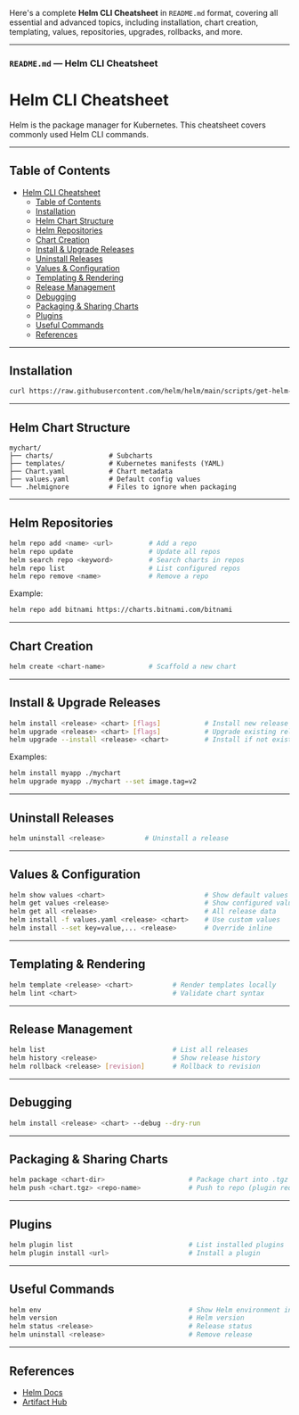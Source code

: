 Here's a complete **Helm CLI Cheatsheet** in `README.md` format, covering all essential and advanced topics, including installation, chart creation, templating, values, repositories, upgrades, rollbacks, and more.

---

### `README.md` — **Helm CLI Cheatsheet**


# Helm CLI Cheatsheet

Helm is the package manager for Kubernetes. This cheatsheet covers commonly used Helm CLI commands.

---

## Table of Contents

- [Helm CLI Cheatsheet](#helm-cli-cheatsheet)
  - [Table of Contents](#table-of-contents)
  - [Installation](#installation)
  - [Helm Chart Structure](#helm-chart-structure)
  - [Helm Repositories](#helm-repositories)
  - [Chart Creation](#chart-creation)
  - [Install \& Upgrade Releases](#install--upgrade-releases)
  - [Uninstall Releases](#uninstall-releases)
  - [Values \& Configuration](#values--configuration)
  - [Templating \& Rendering](#templating--rendering)
  - [Release Management](#release-management)
  - [Debugging](#debugging)
  - [Packaging \& Sharing Charts](#packaging--sharing-charts)
  - [Plugins](#plugins)
  - [Useful Commands](#useful-commands)
  - [References](#references)

---

## Installation

```bash
curl https://raw.githubusercontent.com/helm/helm/main/scripts/get-helm-3 | bash
```

---

## Helm Chart Structure

```
mychart/
├── charts/              # Subcharts
├── templates/           # Kubernetes manifests (YAML)
├── Chart.yaml           # Chart metadata
├── values.yaml          # Default config values
└── .helmignore          # Files to ignore when packaging
```

---

## Helm Repositories

```bash
helm repo add <name> <url>         # Add a repo
helm repo update                   # Update all repos
helm search repo <keyword>         # Search charts in repos
helm repo list                     # List configured repos
helm repo remove <name>            # Remove a repo
```

Example:

```bash
helm repo add bitnami https://charts.bitnami.com/bitnami
```

---

## Chart Creation

```bash
helm create <chart-name>           # Scaffold a new chart
```

---

## Install & Upgrade Releases

```bash
helm install <release> <chart> [flags]           # Install new release
helm upgrade <release> <chart> [flags]           # Upgrade existing release
helm upgrade --install <release> <chart>         # Install if not exists
```

Examples:

```bash
helm install myapp ./mychart
helm upgrade myapp ./mychart --set image.tag=v2
```

---

## Uninstall Releases

```bash
helm uninstall <release>          # Uninstall a release
```

---

## Values & Configuration

```bash
helm show values <chart>                         # Show default values
helm get values <release>                        # Show configured values
helm get all <release>                           # All release data
helm install -f values.yaml <release> <chart>    # Use custom values
helm install --set key=value,... <release>       # Override inline
```

---

## Templating & Rendering

```bash
helm template <release> <chart>          # Render templates locally
helm lint <chart>                        # Validate chart syntax
```

---

## Release Management

```bash
helm list                                # List all releases
helm history <release>                   # Show release history
helm rollback <release> [revision]       # Rollback to revision
```

---

## Debugging

```bash
helm install <release> <chart> --debug --dry-run
```

---

## Packaging & Sharing Charts

```bash
helm package <chart-dir>                     # Package chart into .tgz
helm push <chart.tgz> <repo-name>            # Push to repo (plugin required)
```

---

## Plugins

```bash
helm plugin list                             # List installed plugins
helm plugin install <url>                    # Install a plugin
```

---

## Useful Commands

```bash
helm env                                     # Show Helm environment info
helm version                                 # Helm version
helm status <release>                        # Release status
helm uninstall <release>                     # Remove release
```

---

## References

- [Helm Docs](https://helm.sh/docs/)
- [Artifact Hub](https://artifacthub.io/)
```

